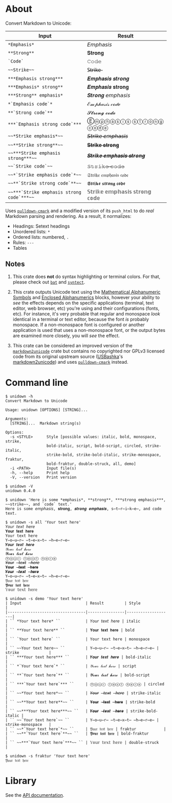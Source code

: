 # About

Convert Markdown to Unicode:

| Input                                         | Result                      |
|-----------------------------------------------|-----------------------------|
| `` *Emphasis* ``                              | 𝘌𝘮𝘱𝘩𝘢𝘴𝘪𝘴                    |
| `` **Strong** ``                              | 𝐒𝐭𝐫𝐨𝐧𝐠                      |
| `` `Code` ``                                  | 𝙲𝚘𝚍𝚎                        |
| `` ~~Strike~~ ``                              | S̶t̶r̶i̶k̶e̶                      |
| `` ***Emphasis strong*** ``                   | 𝑬𝒎𝒑𝒉𝒂𝒔𝒊𝒔 𝒔𝒕𝒓𝒐𝒏𝒈             |
| `` ***Emphasis* strong** ``                   | 𝑬𝒎𝒑𝒉𝒂𝒔𝒊𝒔 𝐬𝐭𝐫𝐨𝐧𝐠             |
| `` ***Strong** emphasis* ``                   | 𝑺𝒕𝒓𝒐𝒏𝒈 𝘦𝘮𝘱𝘩𝘢𝘴𝘪𝘴             |
| `` *`Emphasis code`* ``                       | ℰ𝓂𝓅𝒽𝒶𝓈𝒾𝓈 𝒸ℴ𝒹ℯ               |
| `` **`Strong code`** ``                       | 𝓢𝓽𝓻𝓸𝓷𝓰 𝓬𝓸𝓭𝓮                 |
| `` ***`Emphasis strong code`*** ``            | Ⓔⓜⓟⓗⓐⓢⓘⓢ ⓢⓣⓡⓞⓝⓖ ⓒⓞⓓⓔ        |
| `` ~~*Strike emphasis*~~ ``                   | 𝘚̶𝘵̶𝘳̶𝘪̶𝘬̶𝘦̶ ̶𝘦̶𝘮̶𝘱̶𝘩̶𝘢̶𝘴̶𝘪̶𝘴̶             |
| `` ~~**Strike strong**~~ ``                   | 𝐒̶𝐭̶𝐫̶𝐢̶𝐤̶𝐞̶ ̶𝐬̶𝐭̶𝐫̶𝐨̶𝐧̶𝐠̶               |
| `` ~~***Strike emphasis strong***~~ ``        | 𝑺̶𝒕̶𝒓̶𝒊̶𝒌̶𝒆̶ ̶𝒆̶𝒎̶𝒑̶𝒉̶𝒂̶𝒔̶𝒊̶𝒔̶ ̶𝒔̶𝒕̶𝒓̶𝒐̶𝒏̶𝒈̶      |
| `` ~~`Strike code`~~ ``                       | 𝚂̶𝚝̶𝚛̶𝚒̶𝚔̶𝚎̶ ̶𝚌̶𝚘̶𝚍̶𝚎̶                 |
| `` ~~*`Strike emphasis code`*~~ ``            | 𝔖𝔱𝔯𝔦𝔨𝔢 𝔢𝔪𝔭𝔥𝔞𝔰𝔦𝔰 𝔠𝔬𝔡𝔢        |
| `` ~~**`Strike strong code`**~~ ``            | 𝕾𝖙𝖗𝖎𝖐𝖊 𝖘𝖙𝖗𝖔𝖓𝖌 𝖈𝖔𝖉𝖊          |
| `` ~~***`Strike emphasis strong code`***~~ `` | 𝕊𝕥𝕣𝕚𝕜𝕖 𝕖𝕞𝕡𝕙𝕒𝕤𝕚𝕤 𝕤𝕥𝕣𝕠𝕟𝕘 𝕔𝕠𝕕𝕖 |

Uses [`pulldown-cmark`] and a modified version of its `push_html` to do *real* Markdown parsing and
rendering.
As a result, it normalizes:

* Headings: Setext headings
* Unordered lists: `*`
* Ordered lists: numbered, `.`
* Rules: `---`
* Tables

## Notes

1. This crate does **not** do syntax highlighting or terminal colors.
   For that, please check out [`bat`] and [`syntect`].

2. This crate outputs Unicode text using the [Mathematical Alphanumeric Symbols] and
   [Enclosed Alphanumerics] blocks, however your ability to *see* the effects depends on the
   specific applications (terminal, text editor, web browser, etc) you're using and their
   configurations (fonts, etc).
   For instance, it's very probable that regular and monospace *look* identical in a terminal or
   text editor, because the font *is* probably monospace.
   If a non-monospace font is configured or another application is used that uses a non-monospace
   font, or the output bytes are examined more closely, you will *see* the effect.

3. This crate can be considered an improved version of the [`markdown2unicode`] crate but contains
   no copyrighted nor GPLv3 licensed code from its original upstream source ([USBashka]'s
   [markdown2unicode]) and uses [`pulldown-cmark`] instead.

# Command line

```text
$ unidown -h
Convert Markdown to Unicode

Usage: unidown [OPTIONS] [STRING]...

Arguments:
  [STRING]...  Markdown string(s)

Options:
  -s <STYLE>      Style [possible values: italic, bold, monospace, strike,
                  bold-italic, script, bold-script, circled, strike-italic,
                  strike-bold, strike-bold-italic, strike-monospace, fraktur,
                  bold-fraktur, double-struck, all, demo]
  -i <PATH>       Input file(s)
  -h, --help      Print help
  -V, --version   Print version
```

```text
$ unidown -V
unidown 0.4.0
```

```text
$ unidown 'Here is some *emphasis*, **strong**, ***strong emphasis***, ~~strike~~, and `code` text.'
Here is some 𝘦𝘮𝘱𝘩𝘢𝘴𝘪𝘴, 𝐬𝐭𝐫𝐨𝐧𝐠, 𝒔𝒕𝒓𝒐𝒏𝒈 𝒆𝒎𝒑𝒉𝒂𝒔𝒊𝒔, s̶t̶r̶i̶k̶e̶, and 𝚌𝚘𝚍𝚎 text.
```

```text
$ unidown -s all 'Your text here'
𝘠𝘰𝘶𝘳 𝘵𝘦𝘹𝘵 𝘩𝘦𝘳𝘦
𝐘𝐨𝐮𝐫 𝐭𝐞𝐱𝐭 𝐡𝐞𝐫𝐞
𝚈𝚘𝚞𝚛 𝚝𝚎𝚡𝚝 𝚑𝚎𝚛𝚎
Y̶o̶u̶r̶ ̶t̶e̶x̶t̶ ̶h̶e̶r̶e̶
𝒀𝒐𝒖𝒓 𝒕𝒆𝒙𝒕 𝒉𝒆𝒓𝒆
𝒴ℴ𝓊𝓇 𝓉ℯ𝓍𝓉 𝒽ℯ𝓇ℯ
𝓨𝓸𝓾𝓻 𝓽𝓮𝔁𝓽 𝓱𝓮𝓻𝓮
Ⓨⓞⓤⓡ ⓣⓔⓧⓣ ⓗⓔⓡⓔ
𝘠̶𝘰̶𝘶̶𝘳̶ ̶𝘵̶𝘦̶𝘹̶𝘵̶ ̶𝘩̶𝘦̶𝘳̶𝘦̶
𝐘̶𝐨̶𝐮̶𝐫̶ ̶𝐭̶𝐞̶𝐱̶𝐭̶ ̶𝐡̶𝐞̶𝐫̶𝐞̶
𝒀̶𝒐̶𝒖̶𝒓̶ ̶𝒕̶𝒆̶𝒙̶𝒕̶ ̶𝒉̶𝒆̶𝒓̶𝒆̶
𝚈̶𝚘̶𝚞̶𝚛̶ ̶𝚝̶𝚎̶𝚡̶𝚝̶ ̶𝚑̶𝚎̶𝚛̶𝚎̶
𝔜𝔬𝔲𝔯 𝔱𝔢𝔵𝔱 𝔥𝔢𝔯𝔢
𝖄𝖔𝖚𝖗 𝖙𝖊𝖝𝖙 𝖍𝖊𝖗𝖊
𝕐𝕠𝕦𝕣 𝕥𝕖𝕩𝕥 𝕙𝕖𝕣𝕖
```

```text
$ unidown -s demo 'Your text here'
| Input                            | Result         | Style              |
|----------------------------------|----------------|--------------------|
| `` *Your text here* ``           | 𝘠𝘰𝘶𝘳 𝘵𝘦𝘹𝘵 𝘩𝘦𝘳𝘦 | italic             |
| `` **Your text here** ``         | 𝐘𝐨𝐮𝐫 𝐭𝐞𝐱𝐭 𝐡𝐞𝐫𝐞 | bold               |
| `` `Your text here` ``           | 𝚈𝚘𝚞𝚛 𝚝𝚎𝚡𝚝 𝚑𝚎𝚛𝚎 | monospace          |
| `` ~~Your text here~~ ``         | Y̶o̶u̶r̶ ̶t̶e̶x̶t̶ ̶h̶e̶r̶e̶ | strike             |
| `` ***Your text here*** ``       | 𝒀𝒐𝒖𝒓 𝒕𝒆𝒙𝒕 𝒉𝒆𝒓𝒆 | bold-italic        |
| `` *`Your text here`* ``         | 𝒴ℴ𝓊𝓇 𝓉ℯ𝓍𝓉 𝒽ℯ𝓇ℯ | script             |
| `` **`Your text here`** ``       | 𝓨𝓸𝓾𝓻 𝓽𝓮𝔁𝓽 𝓱𝓮𝓻𝓮 | bold-script        |
| `` ***`Your text here`*** ``     | Ⓨⓞⓤⓡ ⓣⓔⓧⓣ ⓗⓔⓡⓔ | circled            |
| `` ~~*Your text here*~~ ``       | 𝘠̶𝘰̶𝘶̶𝘳̶ ̶𝘵̶𝘦̶𝘹̶𝘵̶ ̶𝘩̶𝘦̶𝘳̶𝘦̶ | strike-italic      |
| `` ~~**Your text here**~~ ``     | 𝐘̶𝐨̶𝐮̶𝐫̶ ̶𝐭̶𝐞̶𝐱̶𝐭̶ ̶𝐡̶𝐞̶𝐫̶𝐞̶ | strike-bold        |
| `` ~~***Your text here***~~ ``   | 𝒀̶𝒐̶𝒖̶𝒓̶ ̶𝒕̶𝒆̶𝒙̶𝒕̶ ̶𝒉̶𝒆̶𝒓̶𝒆̶ | strike-bold-italic |
| `` ~~`Your text here`~~ ``       | 𝚈̶𝚘̶𝚞̶𝚛̶ ̶𝚝̶𝚎̶𝚡̶𝚝̶ ̶𝚑̶𝚎̶𝚛̶𝚎̶ | strike-monospace   |
| `` ~~*`Your text here`*~~ ``     | 𝔜𝔬𝔲𝔯 𝔱𝔢𝔵𝔱 𝔥𝔢𝔯𝔢 | fraktur            |
| `` ~~**`Your text here`**~~ ``   | 𝖄𝖔𝖚𝖗 𝖙𝖊𝖝𝖙 𝖍𝖊𝖗𝖊 | bold-fraktur       |
| `` ~~***`Your text here`***~~ `` | 𝕐𝕠𝕦𝕣 𝕥𝕖𝕩𝕥 𝕙𝕖𝕣𝕖 | double-struck      |
```

```text
$ unidown -s fraktur 'Your text here'
𝔜𝔬𝔲𝔯 𝔱𝔢𝔵𝔱 𝔥𝔢𝔯𝔢
```

# Library

See the [API documentation](https://docs.rs/unidown).

[`bat`]: https://crates.io/crates/bat
[`markdown2unicode`]: https://crates.io/crates/markdown2unicode
[`pulldown-cmark`]: https://crates.io/crates/pulldown-cmark
[`syntect`]: https://crates.io/crates/syntect

[Mathematical Alphanumeric Symbols]: https://en.wikipedia.org/wiki/Mathematical_Alphanumeric_Symbols
[Enclosed Alphanumerics]: https://en.wikipedia.org/wiki/Enclosed_Alphanumerics

[USBashka]: https://github.com/USBashka
[markdown2unicode]: https://github.com/USBashka/markdown2unicode

